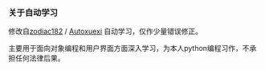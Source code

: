 ### 关于自动学习

修改自[zodiac182](https://github.com/zodiac182) / [Autoxuexi](https://github.com/zodiac182/autoxuexi) 自动学习，仅作少量错误修正。

主要用于面向对象编程和用户界面方面深入学习，为本人python编程习作，不承担任何法律后果。

